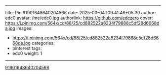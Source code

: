 
---
title: Pin 91901648640204566
date: 2025-03-04T09:41:46+05:30
author: edc0
avatar: /me/edc0.jpg
authorlink: https://github.com/edczero
cover: https://i.pinimg.com/564x/cd/88/25/cd882522a8234f79888c5df28d6668da.jpg
images:
   - https://i.pinimg.com/564x/cd/88/25/cd882522a8234f79888c5df28d6668da.jpg
categories:
  - pinterest
tags:
  - edc0
weight: 1
---

<!--more-->

[91901648640204566](https://in.pinterest.com/pin/91901648640204566/)

	